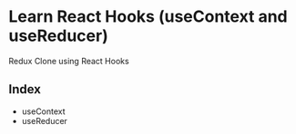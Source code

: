 # Learn React Hooks (useContext and useReducer)

Redux Clone using React Hooks

## Index

- useContext
- useReducer

